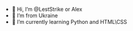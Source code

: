 - 👋 Hi, I’m @LestStrike or Alex
- 👀 I’m from Ukraine
- 🌱 I’m currently learning Python and HTML\CSS
